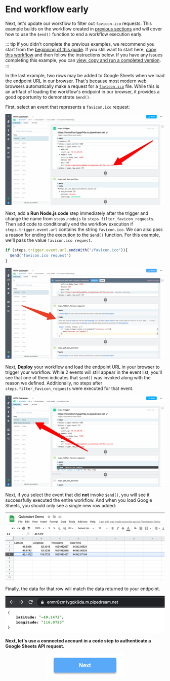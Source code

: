 # End workflow early

Next, let's update our workflow to filter out `favicon.ico` requests. This example builds on the workflow created in [previous sections](/quickstart/) and will cover how to use the `$end()` function to end a workflow execution early.

::: tip
If you didn't complete the previous examples, we recommend you start from the [beginning of this guide](/quickstart/). If you still want to start here, [copy this workflow](https://pipedream.com/@gettingstarted/quickstart-insert-data-into-google-sheets-p_KwCAR9z) and then follow the instructions below. If you have any issues completing this example, you can [view, copy and run a completed version](https://pipedream.com/@gettingstarted/quickstart-end-workflow-early-p_RRCgNRQ).
:::


In the last example, two rows may be added to Google Sheets when we load the endpoint URL in our browser. That's because most modern web browsers automatically make a request for a [`favicon.ico`](https://en.wikipedia.org/wiki/Favicon) file. While this is an artifact of loading the workflow's endpoint in our browser, it provides a good opportunity to demonstrate `$end()`.

First, select an event that represents a `favicon.ico` request:

![image-20210525184158904](./images/image-20210525184158904.png)

Next, add a **Run Node.js code** step immediately after the trigger and change the name from `steps.nodejs` to `steps.filter_favicon_requests`. Then add code to conditionally end the workflow execution if `steps.trigger.event.url` contains the string `favicon.ico`. We can also pass a reason for ending the execution to the `$end()` function. For this example, we'll pass the value `favicon.ico request`.

```javascript
if (steps.trigger.event.url.endsWith("/favicon.ico")){
  $end("favicon.ico request")
}
```

![image-20210525184256769](./images/image-20210525184256769.png)

Next, **Deploy** your workflow and load the endpoint URL in your browser to trigger your workflow. While 2 events will still appear in the event list, you'll see that one of them indicates that `$end()` was invoked along with the reason we defined. Additionally, no steps after `steps.filter_favicon_requests` were executed for that event.

![image-20210525184412763](./images/image-20210525184412763.png)

Next, if you select the event that did **not** invoke `$end()`, you will see it successfully executed the entire workflow. And when you load Google Sheets, you should only see a single new row added:

![image-20210525184446575](./images/image-20210525184446575.png)

Finally, the data for that row will match the data returned to your endpoint.

![image-20210525184509990](./images/image-20210525184509990.png)

**Next, let's use a connected account in a code step to authenticate a Google Sheets API request.**

<p style="text-align:center;">
<a :href="$withBase('/quickstart/use-managed-auth-in-code/')"><img src="../next.png"></a>
</p>